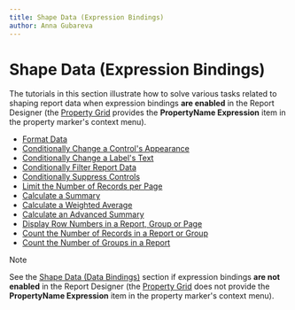 ```yaml
---
title: Shape Data (Expression Bindings)
author: Anna Gubareva
---
```

# Shape Data (Expression Bindings)

The tutorials in this section illustrate how to solve various tasks related to shaping report data when expression bindings **are enabled** in the Report Designer (the [Property Grid](../report-designer-tools/ui-panels/property-grid.md) provides the **PropertyName Expression** item in the property marker's context menu).

* [Format Data](shape-data-expression-bindings/format-data.md)
* [Conditionally Change a Control's Appearance](shape-data-expression-bindings/conditionally-change-a-control-appearance.md)
* [Conditionally Change a Label's Text](shape-data-expression-bindings/conditionally-change-a-label-text.md)
* [Conditionally Filter Report Data](shape-data-expression-bindings/conditionally-filter-report-data.md)
* [Conditionally Suppress Controls](shape-data-expression-bindings/conditionally-supress-controls.md)
* [Limit the Number of Records per Page](shape-data-expression-bindings/limit-the-number-of-records-per-page.md)
* [Calculate a Summary](shape-data-expression-bindings/calculate-a-summary.md)
* [Calculate a Weighted Average](shape-data-expression-bindings/calculate-a-weighted-average.md)
* [Calculate an Advanced Summary](shape-data-expression-bindings/calculate-an-advanced-summary.md)
* [Display Row Numbers in a Report, Group or Page](shape-data-expression-bindings/display-row-numbers-in-a-report-group-or-page.md)
* [Count the Number of Records in a Report or Group](shape-data-expression-bindings/count-the-number-of-records-in-a-report-or-group.md)
* [Count the Number of Groups in a Report](shape-data-expression-bindings/count-the-number-of-groups-in-a-report.md)

> [!Note]
> See the [Shape Data (Data Bindings)](shape-data-data-bindings.md) section if expression bindings **are not enabled** in the Report Designer (the [Property Grid](../report-designer-tools/ui-panels/property-grid.md) does not provide the **PropertyName Expression** item in the property marker's context menu).
